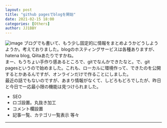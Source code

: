 ```yaml
---
layout: post
title: "github pagesでblogを開始"
date: 2021-02-15 18:00
categories: [Others]
author: JJ1BBY
---
```

![image](https://user-images.githubusercontent.com/79028771/107925172-6b032a80-6fb7-11eb-83f8-ed07ae60e709.png)
ブログでも書いて、もう少し固定的に情報をまとめようかどうしようようか。考えておりました。blogのホスティングサービスは各種ありますが、hatena blog, Qiitaあたりですかね。  
まー、もうちょい手作り感あるところで、gitでなんかできたなと。で、git pagesというので始めました。これも、ローカルに環境作って、できたのを公開するとかあるんですが、オンラインだけで作ることにしました。  
最近の話でもないのですが、あまり情報がなくて、しどろもどろでしたが、昨日と今日で一応最小限の機能は見つけられました。  
* SEO
* ロゴ設置。丸抜き加工
* コメント欄設置
* 記事一覧、カテゴリ一覧表示
等々  


---

   
<script src="https://utteranc.es/client.js"
        repo="JJ1BBY/JJ1BBY.github.io"
        issue-term="pathname"
        theme="github-light"
        crossorigin="anonymous"
        async>
</script>



